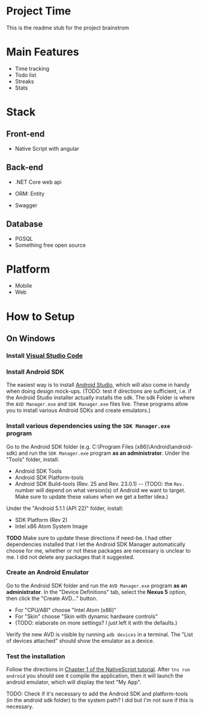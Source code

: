 # Project Time
This is the readme stub for the project brainstrom


# Main Features
* Time tracking
* Todo list
* Streaks
* Stats

# Stack
## Front-end
 * Native Script with angular
## Back-end 
* .NET Core web api

* ORM: Entity
* Swagger
## Database
* PGSQL
* Something free open source

# Platform
* Mobile
* Web

# How to Setup

## On Windows
### Install [Visual Studio Code](https://code.visualstudio.com/docs/setup/windows)

### Install Android SDK
The easiest way is to install [Android Studio](https://developer.android.com/studio/install.html), which will also come in handy when doing design mock-ups. (TODO: test if directions are sufficient, i.e. if the Android Studio installer actually installs the sdk. The sdk  Folder is where the `AVD Manager.exe` and `SDK Manager.exe` files live. These programs allow you to install various Android SDKs and create emulators.)

### Install various dependencies using the `SDK Manager.exe` program
Go to the Android SDK folder (e.g. C:\Program Files (x86)\Android\android-sdk) and run the `SDK Manager.exe` program **as an administrator**.
Under the "Tools" folder, install:
- Android SDK Tools
- Android SDK Platform-tools
- Android SDK Build-tools (Rev. 25 and Rev. 23.0.1) -- (TODO: the `Rev.` number will depend on what version(s) of Android we want to target. Make sure to update these values when we get a better idea.)

Under the "Android 5.1.1 (API 22)" folder, install:
- SDK Platform (Rev 2)
- Intel x86 Atom System Image

**TODO** Make sure to update these directions if need-be. I had other dependencies installed that I let the Android SDK Manager automatically choose for me, whether or not these packages are necessary is unclear to me. I did not delete any packages that it suggested.

### Create an Android Emulator
Go to the Android SDK folder and run the `AVD Manager.exe` program **as an administrator**.
In the "Device Definitions" tab, select the **Nexus 5** option, then click the "Create AVD..." button.
- For "CPU/ABI" choose "Intel Atom (x86)"
- For "Skin" choose "Skin with dynamic hardware controls"
- (TODO: elaborate on more settings? I just left it with the defaults.)

Verify the new AVD is visible by running `adb devices` in a terminal. The "List of devices attached" should show the emulator as a device.

### Test the installation
Follow the directions in [Chapter 1 of the NativeScript tutorial](https://docs.nativescript.org/tutorial/chapter-1). After `tns run android` you should see it compile the application, then it will launch the android emulator, which will display the text "My App".

TODO: Check if it's necessary to add the Android SDK and platform-tools (in the android sdk folder) to the system path? I did but I'm not sure if this is necessary.
